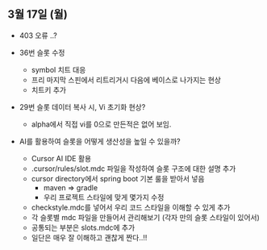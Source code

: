 
## 3월 17일 (월)

- 403 오류 ..?

- 36번 슬롯 수정
	- symbol 치트 대응
	- 프리 마지막 스핀에서 리트리거시 다음에 베이스로 나가지는 현상
	- 치트키 추가

- 29번 슬롯 데이터 복사 시, Vi 초기화 현상?
	- alpha에서 직접 vi를 0으로 만든적은 없어 보임.


- AI를 활용하여 슬롯을 어떻게 생산성을 높일 수 있을까?
	- Cursor AI IDE 활용
	- .cursor/rules/slot.mdc 파일을 작성하여 슬롯 구조에 대한 설명 추가
	- cursor directory에서 spring boot 기본 룰을 받아서 넣음
		- maven => gradle
		- 우리 프로젝트 스타일에 맞게 몇가지 수정
	- checkstyle.mdc를 넣어서 우리 코드 스타일을 이해할 수 있게 추가
	- 각 슬롯별 mdc 파일을 만들어서 관리해보기 (각자 만의 슬롯 스타일이 있어서)
	- 공통되는 부분은 slots.mdc에 추가
	- 일단은 매우 잘 이해하고 괜찮게 짠다..!!